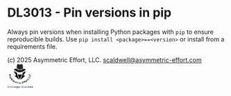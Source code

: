 # DL3013 - Pin versions in pip

Always pin versions when installing Python packages with `pip` to ensure reproducible builds. Use `pip install <package>==<version>` or install from a requirements file.

(c) 2025 Asymmetric Effort, LLC. <scaldwell@asymmetric-effort.com>
[<img src="../img/asymmetric-effort.png" alt="Asymmetric Effort logo" width="60" height="60">](https://asymmetric-effort.com/)
